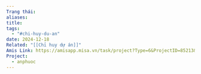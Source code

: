 ```yaml
---
Trạng thái: 
aliases: 
title: 
tags:
  - "#chi-huy-du-an"
date: 2024-12-18
Related: "[[Chỉ huy dự án]]"
Amis Link: https://amisapp.misa.vn/task/project?Type=6&ProjectID=85213&DepartmentID=62525
Project:
  - anphuoc
---
```


